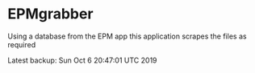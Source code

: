 # EPMgrabber
Using a database from the EPM app this application scrapes the files as required


Latest backup: Sun Oct 6 20:47:01 UTC 2019
